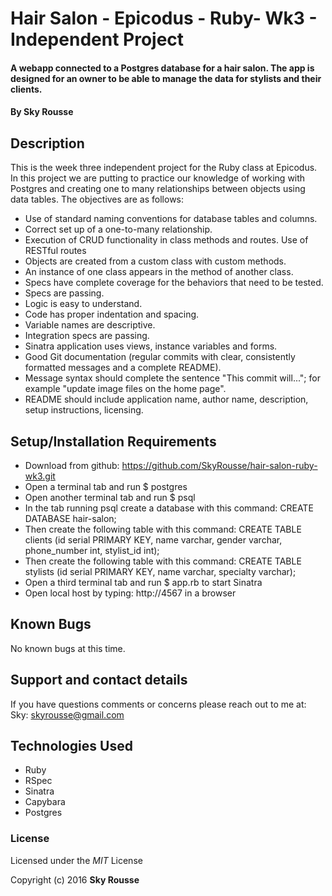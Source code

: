 # Hair Salon - Epicodus - Ruby- Wk3 - Independent Project

####  A webapp connected to a Postgres database for a hair salon. The app is designed for an owner to be able to manage the data for stylists and their clients.

#### By Sky Rousse

## Description

 This is the week three independent project for the Ruby class at Epicodus. In this project we are putting to practice our knowledge of working with Postgres and creating one to many relationships between objects using data tables. The objectives are as follows:
* Use of standard naming conventions for database tables and columns.
* Correct set up of a one-to-many relationship.
* Execution of CRUD functionality in class methods and routes.
Use of RESTful routes
* Objects are created from a custom class with custom methods.
* An instance of one class appears in the method of another class.
* Specs have complete coverage for the behaviors that need to be tested.
* Specs are passing.
* Logic is easy to understand.
* Code has proper indentation and spacing.
* Variable names are descriptive.
* Integration specs are passing.
* Sinatra application uses views, instance variables and forms.
* Good Git documentation (regular commits with clear, consistently formatted messages and a complete README).
* Message syntax should complete the sentence "This commit will..."; for example "update image files on the home page".
* README should include application name, author name, description, setup instructions, licensing.

## Setup/Installation Requirements

* Download from github: https://github.com/SkyRousse/hair-salon-ruby-wk3.git
* Open a terminal tab and run $ postgres
* Open another terminal tab and run $ psql
* In the tab running psql create a database with this command: CREATE DATABASE hair-salon;
* Then create the following table with this command: CREATE TABLE clients (id serial PRIMARY KEY, name varchar, gender varchar, phone_number int, stylist_id int);
* Then create the following table with this command: CREATE TABLE stylists (id serial PRIMARY KEY, name varchar, specialty varchar);
* Open a third terminal tab and run $ app.rb to start Sinatra
* Open local host by typing: http://4567 in a browser

## Known Bugs
No known bugs at this time.


## Support and contact details
If you have questions comments or concerns please reach out to me at:
Sky: <a href="mailto:skyrousse@gmail.com">skyrousse@gmail.com</a>

## Technologies Used

* Ruby
* RSpec
* Sinatra
* Capybara
* Postgres

### License

Licensed under the _MIT_ License

Copyright (c) 2016 **Sky Rousse**
